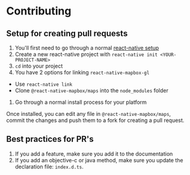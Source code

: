 # Contributing

## Setup for creating pull requests

1. You'll first need to go through a normal [react-native setup](https://facebook.github.io/react-native/docs/getting-started.html#content)
1. Create a new react-native project with `react-native init <YOUR-PROJECT-NAME>`
1. `cd` into your project
1. You have 2 options for linking `react-native-mapbox-gl`
  * Use `react-native link`
  * Clone `@react-native-mapbox/maps` into the `node_modules` folder
1. Go through a normal install process for your platform

Once installed, you can edit any file in `@react-native-mapbox/maps`,  
commit the changes and push them to a fork for creating a pull request.

## Best practices for PR's

1. If you add a feature, make sure you add it to the documentation
1. If you add an objective-c or java method, make sure you update the declaration file: `index.d.ts`.
